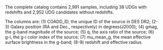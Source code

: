 The complete catalog contains 2,991 samples, including 38 UDGs with redshifts and 2,952 UDG candidates without redshifts.

The columns are: (1) COADD_ID, the unique ID of the source in DES DR2; (2-3) Galaxy position (RA and Dec., respectively) in degrees(J2000); (4) gmag, the g-band magnitude of the source; (5) q, the axis ratio of the source; (6) g-i, the g-i color index of the source; (7) mu_mean_g, the mean effective surface brightness in the g-band; (8-9) redshift and effective radius.
